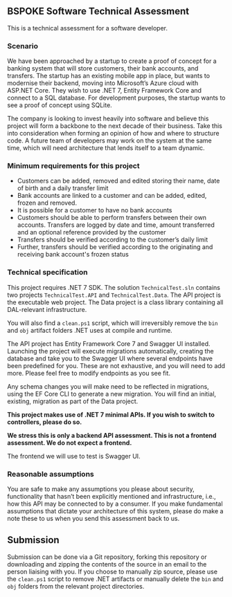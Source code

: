 ## BSPOKE Software Technical Assessment

This is a technical assessment for a software developer.

### Scenario

We have been approached by a startup to create a proof of concept for a banking system that will store customers, their bank accounts, and transfers. The startup has an existing mobile app in place, but wants to modernise their backend, moving into Microsoft’s Azure cloud with ASP.NET Core. They wish to use .NET 7, Entity Framework Core and connect to a SQL database. For development purposes, the startup wants to see a proof of concept using SQLite.

The company is looking to invest heavily into software and believe this project will form a backbone to the next decade of their business. Take this into consideration when forming an opinion of how and where to structure code. A future team of developers may work on the system at the same time, which will need architecture that lends itself to a team dynamic.

### Minimum requirements for this project

- Customers can be added, removed and edited storing their name, date of birth and a daily transfer limit
- Bank accounts are linked to a customer and can be added, edited, frozen and removed.
- It is possible for a customer to have no bank accounts
- Customers should be able to perform transfers between their own accounts. Transfers are logged by date and time, amount transferred and an optional reference provided by the customer
- Transfers should be verified according to the customer’s daily limit
- Further, transfers should be verified according to the originating and receiving bank account's frozen status

### Technical specification

This project requires .NET 7 SDK. The solution `TechnicalTest.sln` contains two projects `TechnicalTest.API` and `TechnicalTest.Data`. The API project is the executable web project. The Data project is a class library containing all DAL-relevant infrastructure.

You will also find a `clean.ps1` script, which will irreversibly remove the `bin` and `obj` artifact folders .NET uses at compile and runtime.

The API project has Entity Framework Core 7 and Swagger UI installed. Launching the project will execute migrations automatically, creating the database and take you to the Swagger UI where several endpoints have been predefined for you. These are not exhaustive, and you will need to add more. Please feel free to modify endpoints as you see fit.

Any schema changes you will make need to be reflected in migrations, using the EF Core CLI to generate a new migration. You will find an initial, existing, migration as part of the Data project.

**This project makes use of .NET 7 minimal APIs. If you wish to switch to controllers, please do so.**

**We stress this is only a backend API assessment. This is not a frontend assessment. We do not expect a frontend.**

The frontend we will use to test is Swagger UI. 

### Reasonable assumptions

You are safe to make any assumptions you please about security, functionality that hasn’t been explicitly mentioned and infrastructure, i.e., how this API may be connected to by a consumer. If you make fundamental assumptions that dictate your architecture of this system, please do make a note these to us when you send this assessment back to us.

## Submission

Submission can be done via a Git repository, forking this repository or downloading and zipping the contents of the source in an email to the person liaising with you. If you choose to manually zip source, please use the `clean.ps1` script to remove .NET artifacts or manually delete the `bin` and `obj` folders from the relevant project directories.